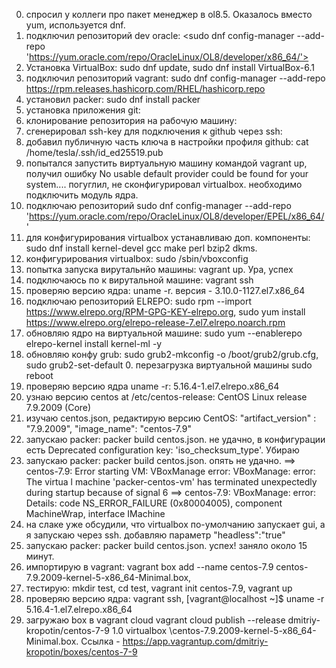 0. спросил у коллеги про пакет менеджер в ol8.5. Оказалось вместо yum, используется dnf.
1. подключил репозиторий dev oracle: 
	<sudo dnf config-manager --add-repo 'https://yum.oracle.com/repo/OracleLinux/OL8/developer/x86_64/'>
3. Установка VirtualBox: sudo dnf update, sudo dnf install VirtualBox-6.1
4. подключил репозиторий vagrant: sudo dnf config-manager --add-repo https://rpm.releases.hashicorp.com/RHEL/hashicorp.repo
5. установил packer: sudo dnf install packer
6. установка приложения git: 
7. клонирование репозитория на рабочую машину: 
8. сгенерировал ssh-key для подключения к github через ssh: 
9. добавил публичную часть ключа в настройки профиля github: cat /home/tesla/.ssh/id_ed25519.pub
10. попытался запустить виртуальную машину командой vagrant up, получил ошибку No usable default provider could be found for your system.... погуглил, не сконфигурировал virtualbox. необходимо подключить модуль ядра. 
11. подключаю репозиторий sudo dnf config-manager --add-repo 'https://yum.oracle.com/repo/OracleLinux/OL8/developer/EPEL/x86_64/'
12. для конфигурирования virtualbox устанавливаю доп. компоненты: sudo dnf install kernel-devel gcc make perl bzip2 dkms. 
13. конфигурирования virtualbox: sudo /sbin/vboxconfig
14. попытка запуска вирутальнйо машины: vagrant up. Ура, успех
15. подключаюсь по к вирутальной машине: vagrant ssh
16. проверяю версию ядра: uname -r. версия - 3.10.0-1127.el7.x86_64
17. подключаю репозиторий ELREPO: sudo rpm --import https://www.elrepo.org/RPM-GPG-KEY-elrepo.org, sudo yum install https://www.elrepo.org/elrepo-release-7.el7.elrepo.noarch.rpm
18. обновляю ядро на виртуальной машине: sudo yum --enablerepo elrepo-kernel install kernel-ml -y
19. обновляю конфу grub: sudo grub2-mkconfig -o /boot/grub2/grub.cfg, sudo grub2-set-default 0. перезагрузка виртуальной машины sudo reboot
20. проверяю версию ядра uname -r: 5.16.4-1.el7.elrepo.x86_64
21. узнаю версию centos at /etc/centos-release: CentOS Linux release 7.9.2009 (Core)
22. изучаю centos.json, редактирую версию CentOS: "artifact_version" : "7.9.2009", 	"image_name": "centos-7.9"
23. запускаю packer: packer build centos.json. не удачно, в конфигурации есть Deprecated configuration key: 'iso_checksum_type'. Убираю
24. запускаю packer: packer build centos.json. опять не удачно. 
	==> centos-7.9: Error starting VM: VBoxManage error: VBoxManage: error: The virtua
	l machine 'packer-centos-vm' has terminated unexpectedly during startup because of signal 6
	==> centos-7.9: VBoxManage: error: Details: code NS_ERROR_FAILURE (0x80004005), component MachineWrap, interface IMachine
24. на слаке уже обсудили, что virtualbox по-умолчанию запускает gui, а я запускаю через ssh. добавляю параметр "headless":"true"
25. запускаю packer: packer build centos.json. успех! заняло около 15 минут.
26. импортирую в vagrant: vagrant box add --name centos-7.9 centos-7.9.2009-kernel-5-x86_64-Minimal.box, 
27. тестирую: mkdir test, cd test, vagrant init centos-7.9, vagrant up
28. проверяю версию ядра: vagrant ssh, 
	[vagrant@localhost ~]$ uname -r
	5.16.4-1.el7.elrepo.x86_64
29. загружаю box в vagrant cloud vagrant cloud publish --release dmitriy-kropotin/centos-7-9 1.0 virtualbox \centos-7.9.2009-kernel-5-x86_64-Minimal.box. Ссылка - https://app.vagrantup.com/dmitriy-kropotin/boxes/centos-7-9

